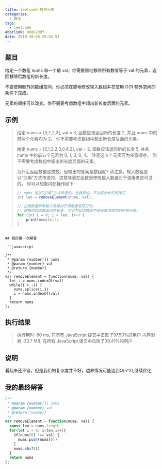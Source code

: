 ```yaml
---
title: leetcode-移除元素
categories:
  - 算法
tags:
  - leetcode
abbrlink: 988620df
date: 2019-10-08 20:06:51
---
```


## 题目

给定一个数组 nums 和一个值 val，你需要原地移除所有数值等于 val 的元素，返回移除后数组的新长度。

不要使用额外的数组空间，你必须在原地修改输入数组并在使用 O(1) 额外空间的条件下完成。

元素的顺序可以改变。你不需要考虑数组中超出新长度后面的元素。

## 示例

> 给定 nums = [3,2,2,3], val = 3,
> 函数应该返回新的长度 2, 并且 nums 中的前两个元素均为 2。
> 你不需要考虑数组中超出新长度后面的元素。
> 
> 给定 nums = [0,1,2,2,3,0,4,2], val = 2,
> 函数应该返回新的长度 5, 并且 nums 中的前五个元素为 0, 1, 3, 0, 4。
> 注意这五个元素可为任意顺序。
> 你不需要考虑数组中超出新长度后面的元素。
> 
> 为什么返回数值是整数，但输出的答案是数组呢?
> 请注意，输入数组是以“引用”方式传递的，这意味着在函数里修改输入数组对于调用者是可见的。
> 你可以想象内部操作如下:
> 
> ```javascript
> // nums 是以“引用”方式传递的。也就是说，不对实参作任何拷贝
> int len = removeElement(nums, val);
> 
> // 在函数里修改输入数组对于调用者是可见的。
> // 根据你的函数返回的长度, 它会打印出数组中该长度范围内的所有元素。
> for (int i = 0; i < len; i++) {
>     print(nums[i]);
> }
```

## 我的第一次解答

```javascript

/**
 * @param {number[]} nums
 * @param {number} val
 * @return {number}
 */
var removeElement = function(nums, val) {
  let i = nums.indexOf(val)
  while(i > -1) {
    nums.splice(i,1)
    i = nums.indexOf(val)
  }
  return nums
};

```

##  执行结果

> 执行用时 :60 ms, 在所有 JavaScript 提交中击败了97.50%的用户
> 内存消耗 :33.7 MB, 在所有 JavaScript 提交中击败了38.41%的用户

## 说明

看起来还不错，但是我们的复杂度并不好，边界情况可能达到O(n^2),继续优化

## 我的最终解答

```javascript
/**
 * @param {number[]} nums
 * @param {number} val
 * @return {number}
 */
var removeElement = function(nums, val) {
  const len = nums.length
  for(let i = 0; i<len;i++){
    if(nums[0] !== val) {
      nums.push(nums[0])
    }
    nums.shift()
  }
  return nums
};

```